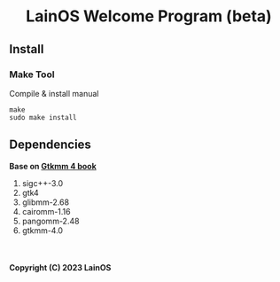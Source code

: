 <h1 align="center">LainOS Welcome Program (beta)</h1>
 

## Install

### Make Tool

Compile & install manual 

```text
make
sudo make install
```


## Dependencies

**Base on <a href="https://developer-old.gnome.org/gtkmm-tutorial/stable/sec-installation-dependencies.html.en">Gtkmm 4 book</a>**

1. sigc++-3.0
2. gtk4
3. glibmm-2.68
4. cairomm-1.16
5. pangomm-2.48
6. gtkmm-4.0

<br>

#### Copyright (C) 2023 LainOS
